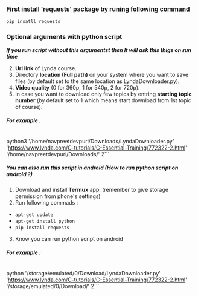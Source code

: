 ### First install 'requests' package by runing following command 
`pip insatll requests`

### Optional arguments with python script
***If you run script without this argumentst then It will ask this thigs on run time***<br/>

2. **Url link** of Lynda course.
3. Directory **location (Full path)** on your system where you want to save files (by default set to the same location as LyndaDownloader.py).
4. **Video quality** (0 for 360p, 1 for 540p, 2 for 720p).
5. In case you want to download only few topics by entring **starting topic number** (by default set to 1 which means start download from 1st topic of course).
##### For example : 
> ```python
python3 '/home/navpreetdevpuri/Downloads/LyndaDownloader.py' 'https://www.lynda.com/C-tutorials/C-Essential-Training/772322-2.html' '/home/navpreetdevpuri/Downloads/' 2```


##### You can also run this script in android (How to run python script on android ?)
1. Download and install **Termux** app. (remember to give storage permission from phone's settings)
2. Run following commads : 
 -  `apt-get update`
 -  `apt-get install python`
 -  `pip install requests`
3. Know you can run python script on android


##### For example : 
> ```python
python '/storage/emulated/0/Download/LyndaDownloader.py' 'https://www.lynda.com/C-tutorials/C-Essential-Training/772322-2.html' '/storage/emulated/0/Download/' 2```



